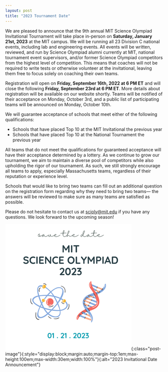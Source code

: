 ```yaml
---
layout: post
title: "2023 Tournament Date"
---
```


We are pleased to announce that the 9th annual MIT Science Olympiad Invitational Tournament will take place in-person on **Saturday, January 21st, 2023** at the MIT campus. We will be running all 23 Division C national events, including lab and engineering events. All events will be written, reviewed, and run by Science Olympiad alumni currently at MIT, national tournament event supervisors, and/or former Science Olympiad competitors from the highest level of competition. This means that coaches will not be required to write tests or otherwise volunteer at the invitational, leaving them free to focus solely on coaching their own teams.

Registration will open on **Friday, September 16th, 2022 at 6 PM ET** and will close the following **Friday, September 23rd at 6 PM ET**. More details about registration will be available on our website shortly. Teams will be notified of their acceptance on Monday, October 3rd, and a public list of participating teams will be announced on Monday, October 10th.

We will guarantee acceptance of schools that meet either of the following qualifications:

- Schools that have placed Top 10 at the MIT Invitational the previous year
- Schools that have placed Top 10 at the National Tournament the previous year

All teams that do not meet the qualifications for guaranteed acceptance will have their acceptance determined by a lottery. As we continue to grow our tournament, we aim to maintain a diverse pool of competitors while also upholding the rigor of our tournament. As such, we still strongly encourage all teams to apply, especially Massachusetts teams, regardless of their reputation or experience level.

Schools that would like to bring two teams can fill out an additional question on the registration form regarding why they need to bring two teams— the answers will be reviewed to make sure as many teams are satisfied as possible.

Please do not hesitate to contact us at scioly@mit.edu if you have any questions. We look forward to the upcoming season!

![2023 Date Announcement](assets/images/2023-date-announcement.png){:class="post-image"}{:style="display:block;margin:auto;margin-top:1em;max-height:100em;max-width:30em;width:100%"}{:alt="2023 Invitational Date Announcement"}
